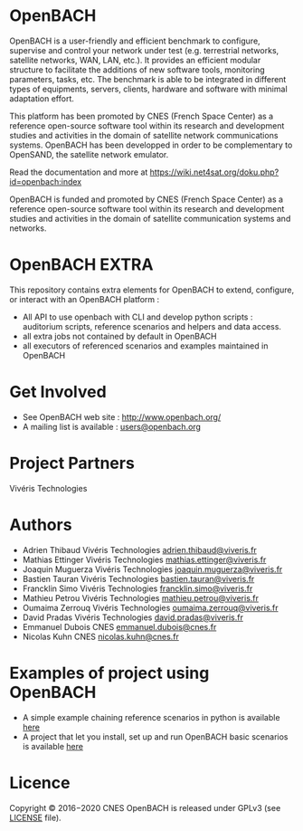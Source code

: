 OpenBACH
========

OpenBACH is a user-friendly and efficient benchmark to configure, supervise and control your network under test (e.g. terrestrial networks, satellite networks, WAN, LAN, etc.). It provides an efficient modular structure to facilitate the additions of new software tools, monitoring parameters, tasks, etc. The benchmark is able to be integrated in different types of equipments, servers, clients, hardware and software with minimal adaptation effort.

This platform has been promoted by CNES (French Space Center) as a reference open-source software tool within its research and development studies and activities in the domain of satellite network communications systems. OpenBACH has been developped in order to be complementary to OpenSAND, the satellite network emulator.

Read the documentation and more at https://wiki.net4sat.org/doku.php?id=openbach:index

OpenBACH is funded and promoted by CNES (French Space Center) as a reference open-source software tool within its research and development studies and activities in the domain of satellite communication systems and networks.

OpenBACH EXTRA
========

This repository contains extra elements for OpenBACH to extend, configure, or interact with an OpenBACH platform :
- All API to use openbach with CLI and develop python scripts : auditorium scripts, reference scenarios and helpers and data access.
- all extra jobs not contained by default in OpenBACH
- all executors of referenced scenarios and examples maintained in OpenBACH

Get Involved
============

*  See OpenBACH web site : http://www.openbach.org/
*  A mailing list is available : users@openbach.org

Project Partners
=======
Vivéris Technologies

Authors
=======
*  Adrien Thibaud      Vivéris Technologies      adrien.thibaud@viveris.fr
*  Mathias Ettinger    Vivéris Technologies      mathias.ettinger@viveris.fr
*  Joaquin Muguerza    Vivéris Technologies      joaquin.muguerza@viveris.fr
*  Bastien Tauran      Vivéris Technologies      bastien.tauran@viveris.fr
*  Francklin Simo      Vivéris Technologies      francklin.simo@viveris.fr
*  Mathieu Petrou      Vivéris Technologies      mathieu.petrou@viveris.fr
*  Oumaima Zerrouq     Vivéris Technologies      oumaima.zerrouq@viveris.fr
*  David Pradas        Vivéris Technologies      david.pradas@viveris.fr
*  Emmanuel Dubois     CNES                      emmanuel.dubois@cnes.fr
*  Nicolas Kuhn        CNES                      nicolas.kuhn@cnes.fr               

Examples of project using OpenBACH
=======
*  A simple example chaining reference scenarios in python is available [here](https://forge.net4sat.org/openbach/openbach-extra/tree/master/executors/examples)
*  A project that let you install, set up and run OpenBACH basic scenarios is available [here](https://forge.net4sat.org/kuhnn/openbach-example-simple)

Licence
=======
Copyright © 2016−2020 CNES
OpenBACH is released under GPLv3 (see [LICENSE](LICENSE.md) file).
